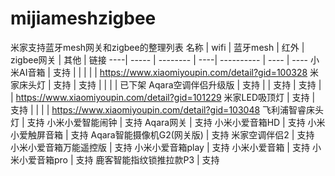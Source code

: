 # mijiameshzigbee
米家支持蓝牙mesh网关和zigbee的整理列表
名称 | wifi | 蓝牙mesh | 红外 | zigbee网关 | 其他 | 链接
----| ----- | -------- | ----| ---------- | ---- | ----
小米AI音箱 | 支持 | | | | | https://www.xiaomiyoupin.com/detail?gid=100328
米家床头灯 | 支持 | 支持 | | | |  已下架
Aqara空调伴侣升级版 | 支持 | | 支持 | 支持 | | https://www.xiaomiyoupin.com/detail?gid=101229
米家LED吸顶灯 | 支持 | 支持 | | | | https://www.xiaomiyoupin.com/detail?gid=103048
飞利浦智睿床头灯 | 支持 
小米小爱智能闹钟 | 支持
Aqara网关 | 支持
小米小爱音箱HD | 支持
小米小爱触屏音箱 | 支持
Aqara智能摄像机G2(网关版) | 支持
米家空调伴侣2 | 支持
小米小爱音箱万能遥控版 | 支持
小米小爱音箱play | 支持
小米小爱音箱 | 支持
小米小爱音箱pro | 支持
鹿客智能指纹锁推拉款P3 | 支持